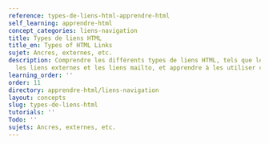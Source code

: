 ```yaml
---
reference: types-de-liens-html-apprendre-html
self_learning: apprendre-html
concept_categories: liens-navigation
title: Types de liens HTML
title_en: Types of HTML Links
sujet: Ancres, externes, etc.
description: Comprendre les différents types de liens HTML, tels que les liens ancres,
  les liens externes et les liens mailto, et apprendre à les utiliser correctement.
learning_order: ''
order: 11
directory: apprendre-html/liens-navigation
layout: concepts
slug: types-de-liens-html
tutorials: ''
Todo: ''
sujets: Ancres, externes, etc.
---
```

